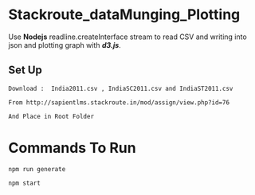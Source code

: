 # Stackroute_dataMunging_Plotting
Use **Nodejs** readline.createInterface stream to read CSV and writing into json and plotting graph with ***d3.js***.

## Set Up
```
Download :  India2011.csv , IndiaSC2011.csv and IndiaST2011.csv 

From http://sapientlms.stackroute.in/mod/assign/view.php?id=76

And Place in Root Folder
```
# Commands To Run
```
npm run generate

npm start
```